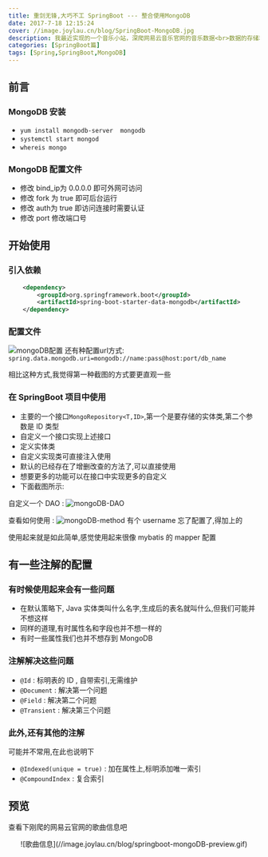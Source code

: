 ```yaml
---
title: 重剑无锋,大巧不工 SpringBoot --- 整合使用MongoDB
date: 2017-7-18 12:15:24
cover: //image.joylau.cn/blog/SpringBoot-MongoDB.jpg
description: 我最近实现的一个音乐小站，深爬网易云音乐官网的音乐数据<br>数据的存储和快速读取采用的是redis<br>而爬到的数据想持久化存储下来，对于这种很结构化的数据来说MySQL已经并不适用了<br>使用MongoDB来异步存储，以后可以数据分析使用
categories: [SpringBoot篇]
tags: [Spring,SpringBoot,MongoDB]
---
```


<!-- more -->

## 前言

### MongoDB 安装
- `yum install mongodb-server  mongodb`
- `systemctl start mongod`
- `whereis mongo`

### MongoDB 配置文件
- 修改 bind_ip为 0.0.0.0 即可外网可访问
- 修改 fork 为 true 即可后台运行
- 修改 auth为 true 即访问连接时需要认证
- 修改 port 修改端口号


## 开始使用

### 引入依赖
``` xml
    <dependency>
        <groupId>org.springframework.boot</groupId>
        <artifactId>spring-boot-starter-data-mongodb</artifactId>
    </dependency>
```

### 配置文件
![mongoDB配置](//image.joylau.cn/blog/springboot-mongodb-config.png)
还有种配置url方式: `spring.data.mongodb.uri=mongodb://name:pass@host:port/db_name`

相比这种方式,我觉得第一种截图的方式要更直观一些


### 在 SpringBoot 项目中使用
- 主要的一个接口`MongoRepository<T,ID>`,第一个是要存储的实体类,第二个参数是 ID 类型
- 自定义一个接口实现上述接口
- 定义实体类
- 自定义实现类可直接注入使用
- 默认的已经存在了增删改查的方法了,可以直接使用
- 想要更多的功能可以在接口中实现更多的自定义
- 下面截图所示:

自定义一个 DAO :
![mongoDB-DAO](//image.joylau.cn/blog/springboot-mongodb-dao.png)

查看如何使用 :
![mongoDB-method](//image.joylau.cn/blog/springboot-mongodb-method.png)
有个 username 忘了配置了,得加上的


使用起来就是如此简单,感觉使用起来很像 mybatis 的 mapper 配置

## 有一些注解的配置
### 有时候使用起来会有一些问题
- 在默认策略下, Java 实体类叫什么名字,生成后的表名就叫什么,但我们可能并不想这样
- 同样的道理,有时属性名和字段也并不想一样的
- 有时一些属性我们也并不想存到 MongoDB
### 注解解决这些问题
- `@Id` : 标明表的 ID , 自带索引,无需维护
- `@Document` : 解决第一个问题
- `@Field` : 解决第二个问题
- `@Transient` : 解决第三个问题
### 此外,还有其他的注解
可能并不常用,在此也说明下
- `@Indexed(unique = true)` : 加在属性上,标明添加唯一索引
- `@CompoundIndex` : 复合索引

## 预览
查看下刚爬的网易云官网的歌曲信息吧
<center> ![歌曲信息](//image.joylau.cn/blog/springboot-mongoDB-preview.gif) <center>
